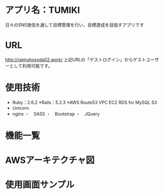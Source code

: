 # アプリ名：TUMIKI
日々のSNS発信を通して目標管理を行い、目標達成を目指すアプリです

# URL
http://raimuhosoda02.work/
上記URLの「ゲストログイン」からゲストユーザーとして利用可能です。

# 使用技術
* Ruby：2.6.2
*Rails：5.2.3
*AWS
 Route53
 VPC
 EC2
 RDS for MySQL
 S3
* Unicorn
* nginx
・　SASS
・　Bootstrap
・　JQuery

# 機能一覧


# AWSアーキテクチャ図

# 使用画面サンプル
